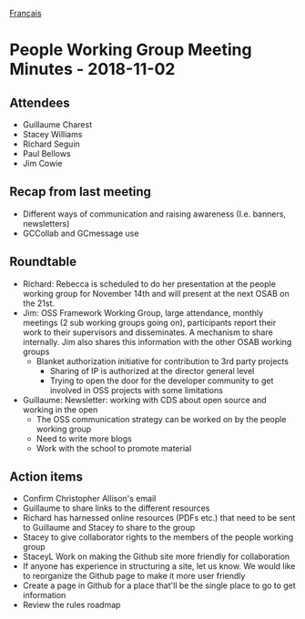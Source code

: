 [Français](https://github.com/canada-ca/OS-Advisory_Conseil-SO/blob/master/fr/Groupe_de_travail_Personnes/2018-11-02.md#proc%C3%A8s-verbal-groupe-de-travail-personnes--2018-11-02)

# People Working Group Meeting Minutes - 2018-11-02

## Attendees

* Guillaume Charest
* Stacey Williams
* Richard Seguin
* Paul Bellows
* Jim Cowie

## Recap from last meeting

* Different ways of communication and raising awareness (I.e. banners, newsletters)
* GCCollab and GCmessage use

## Roundtable

* Richard: Rebecca is scheduled to do her presentation at the people working group for November 14th and will present at the next OSAB on the 21st.
* Jim: OSS Framework Working Group, large attendance, monthly meetings (2 sub working groups going on), participants report their work to their supervisors and disseminates. A mechanism to share internally. Jim also shares this information with the other OSAB working groups
  * Blanket authorization initiative for contribution to 3rd party projects
    * Sharing of IP is authorized at the director general level
    * Trying to open the door for the developer community to get involved in OSS projects with some limitations
* Guillaume: Newsletter: working with CDS about open source and working in the open
  * The OSS communication strategy can be worked on by the people working group
  * Need to write more blogs
  * Work with the school to promote material

## Action items

* Confirm Christopher Allison's email
* Guillaume to share links to the different resources
* Richard has harnessed online resources (PDFs etc.)  that need to be sent to Guillaume and Stacey to share to the group
* Stacey to give collaborator rights to the members of the people working group
* StaceyL Work on making the Github site more friendly for collaboration
* If anyone has experience in structuring a site, let us know. We would like to reorganize the Github page to make it more user friendly
* Create a page in Github for a place that'll be the single place to go to get information
* Review the rules roadmap
